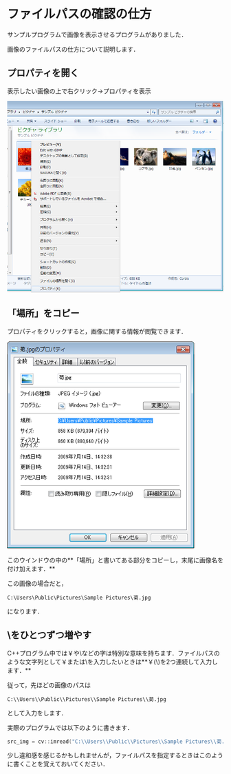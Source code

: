 # ファイルパスの確認の仕方

サンプルプログラムで画像を表示させるプログラムがありました．

画像のファイルパスの仕方について説明します．

## プロパティを開く

表示したい画像の上で右クリック→プロパティを表示

![](img/filepath0.png)

## 「場所」をコピー

プロパティをクリックすると，画像に関する情報が閲覧できます．

![](img/filepath1.png)

このウインドウの中の**「場所」と書いてある部分をコピーし，末尾に画像名を付け加えます．**

この画像の場合だと，

`C:\Users\Public\Pictures\Sample Pictures\菊.jpg`

になります．

## \をひとつずつ増やす

C++プログラム中では￥や\などの字は特別な意味を持ちます．ファイルパスのような文字列として￥または\を入力したいときは**￥(\\)を2つ連続して入力します．**

従って，先ほどの画像のパスは

`C:\\Users\\Public\\Pictures\\Sample Pictures\\菊.jpg`

として入力をします．

実際のプログラムでは以下のように書きます．

```C++
src_img = cv::imread("C:\\Users\\Public\\Pictures\\Sample Pictures\\菊.jpg", 1);
```

少し違和感を感じるかもしれませんが，ファイルパスを指定するときはこのように書くことを覚えておいてください．